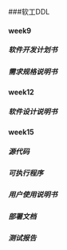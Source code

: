 ###软工DDL

#### week9

##### 软件开发计划书

##### 需求规格说明书

#### week12

##### 软件设计说明书

#### week15

##### 源代码

##### 可执行程序

##### 用户使用说明书

##### 部署文档

##### 测试报告

